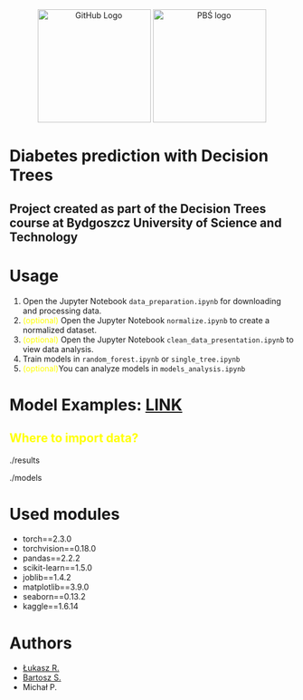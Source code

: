 <div align="center">
  <img src="https://github.githubassets.com/images/modules/logos_page/GitHub-Mark.png" alt="GitHub Logo" width="200"/>
  <a href="https://pbs.edu.pl/"><img src='https://encrypted-tbn0.gstatic.com/images?q=tbn:ANd9GcRSIwYHRwq2mZjyqvz-OjAxOMkJp3XO0ul36g&s' alt="PBŚ logo" width="200" /></a>
</div>

# Diabetes prediction with Decision Trees
## Project created as part of the Decision Trees course at Bydgoszcz University of Science and Technology

<h1>Usage</h1>
<ol>
  <li>Open the Jupyter Notebook <code>data_preparation.ipynb</code> for downloading and processing data.</li>
  <li><span style='color: yellow'>(optional)</span> Open the Jupyter Notebook <code>normalize.ipynb</code> to create a normalized dataset.</li>
  <li><span style='color: yellow'>(optional)</span> Open the Jupyter Notebook <code>clean_data_presentation.ipynb</code> to view data analysis.</li>
  <li>Train models in <code>random_forest.ipynb</code> or <code>single_tree.ipynb</code></li>
  <li><span style='color: yellow'>(optional)</span>You can analyze models in <code>models_analysis.ipynb</code></li>
</ol>

<h1>Model Examples: <a href="https://drive.google.com/drive/folders/1-WcRnmj47RGiBNTa2zr3OCgWsVYckza1?usp=sharing">LINK</a></h1>
<h2 style='color: yellow'>Where to import data?</h2>
<p>./results</p>
<p>./models</p>

<h1>Used modules</h1>
<ul>
  <li>torch==2.3.0</li>
  <li>torchvision==0.18.0</li>
  <li>pandas==2.2.2</li>
  <li>scikit-learn==1.5.0</li>
  <li>joblib==1.4.2</li>
  <li>matplotlib==3.9.0</li>
  <li>seaborn==0.13.2</li>
  <li>kaggle==1.6.14</li>
</ul>

<h1>Authors</h1>
<ul>
  <li><a href="https://github.com/LukaszRydz">Łukasz R.</a></li>
  <li><a href="https://github.com/puchacz51">Bartosz S.</a></li>
  <li>Michał P.</li>
</ul>